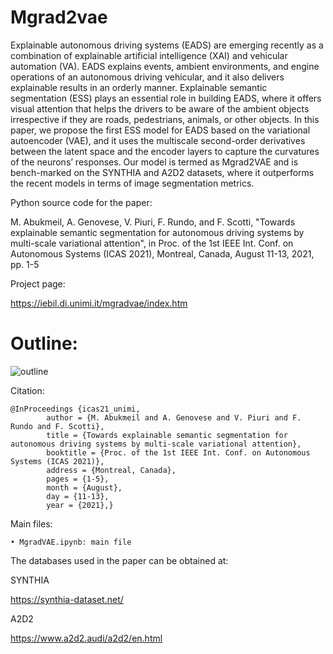 # Mgrad2vae
Explainable autonomous driving systems (EADS) are emerging recently as a combination of explainable artificial intelligence (XAI) and vehicular automation (VA). EADS explains events, ambient environments, and engine operations of an autonomous driving vehicular, and it also delivers explainable results in an orderly manner. Explainable semantic segmentation (ESS) plays an essential role in building EADS, where it offers visual attention that helps the drivers to be aware of the ambient objects irrespective if they are roads, pedestrians, animals, or other objects. In this paper, we propose the first ESS model for EADS based on the variational autoencoder (VAE), and it uses the multiscale second-order derivatives between the latent space and the encoder layers to capture the curvatures of the neurons’ responses. Our model is termed as Mgrad2VAE and is bench-marked on the SYNTHIA and A2D2 datasets, where it outperforms the recent models in terms of image segmentation metrics.




Python source code for the paper:

M. Abukmeil, A. Genovese, V. Piuri, F. Rundo, and F. Scotti, "Towards explainable semantic segmentation for autonomous driving systems by multi-scale variational attention", in Proc. of the 1st  IEEE Int. Conf. on Autonomous Systems (ICAS 2021), Montreal, Canada, August 11-13, 2021, pp. 1-5 




Project page:

https://iebil.di.unimi.it/mgradvae/index.htm


# Outline:

![outline](https://user-images.githubusercontent.com/50661098/131345520-75f49468-c613-406c-8184-a53fba63e94f.jpg)









  Citation:
  
    @InProceedings {icas21_unimi,
			author = {M. Abukmeil and A. Genovese and V. Piuri and F. Rundo and F. Scotti},
			title = {Towards explainable semantic segmentation for autonomous driving systems by multi-scale variational attention},
			booktitle = {Proc. of the 1st IEEE Int. Conf. on Autonomous Systems (ICAS 2021)},
			address = {Montreal, Canada},
			pages = {1-5},
			month = {August},
			day = {11-13},
			year = {2021},}



Main files:

	• MgradVAE.ipynb: main file


The databases used in the paper can be obtained at:

SYNTHIA

https://synthia-dataset.net/

A2D2

https://www.a2d2.audi/a2d2/en.html


